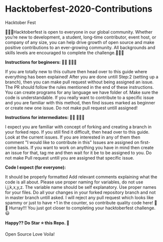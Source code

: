 # Hacktoberfest-2020-Contributions
Hacktober Fest

🙅🏼‍♂️Hacktoberfest is open to everyone in our global community. Whether you’re new to development, a student, long-time contributor, event host, or company of any size, you can help drive growth of open source and make positive contributions to an ever-growing community. All backgrounds and skills levels are encouraged to complete the challenge.🙅🏼‍♂️

**Instructions for begineers: 🙅🏼 🙅🏼‍♂️**

If you are totally new to this culture then head over to this guide where everything has been explained!
After you are done untill Step:2 (setting up a branch), then you can make pull request without being assigned an issue. The PR should follow the rules mentioned in the end of these instructions.
You can create programs for any language we have folder of. Make sure the code is understandable.
If you really want to contribute to a specific issue and you are familiar with this method, then find issues marked as beginner or create new one issue. Do not make pull request untill assigned!

**Instructions for intermediates: 🙅🏼 🙅🏼‍♂️**

I expect you are familiar with concept of forking and creating a branch in your forked repo. If you still find it difficult, then head over to this guide.
Look at the current issues.
If you are interested in any of them then comment "I would like to contribute in this"
Issues are assigned on first-come basis.
If you want to work on anything you have in mind then create an issue for that, tag me and then wait for it be to be assigned to you.
Do not make Pull request untill you are assigned that specific issue.

**Code I expect (for everyone):**

It should be properly formatted
Add relevant comments explaining what the code is all about.
Please use proper naming for variables, do not use i,j,k,x,y,z. The variable name should be self explanatory.
Use proper names for your files.
Do all your changes in your forked repository branch and not in master branch untill asked.
I will reject any pull request which looks like spammy or just to have +1 in the counter, so contribute quality code here!
👑 👑 Hurray!!! You just got closer to completing your hacktoberfest challenge. 😃

**Happy?? Do Star ⭐ this Repo. 🤩**

  Open Source Love  Voila!
